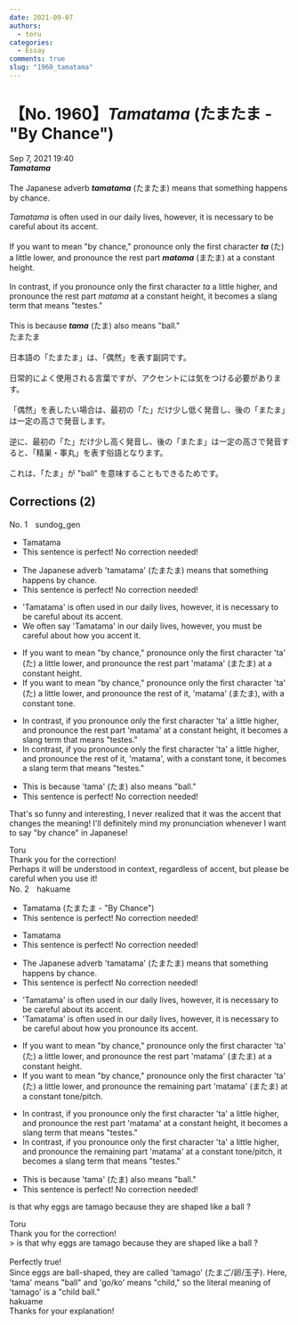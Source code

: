 ```yaml
---
date: 2021-09-07
authors:
  - toru
categories:
  - Essay
comments: true
slug: "1960_tamatama"
---
```


# 【No. 1960】<strong><em>Tamatama</em></strong> (たまたま - "By Chance")
<div class="date">Sep 7, 2021 19:40</div>
<div id="post"><div id="body_show_ori">
<strong><em>Tamatama</em></strong><br/><br/>The Japanese adverb <strong><em>tamatama</em></strong> (たまたま) means that something happens by chance.<br/><br/><em>Tamatama</em> is often used in our daily lives, however, it is necessary to be careful about its accent.<br/><br/>If you want to mean "by chance," pronounce only the first character <strong><em>ta</em></strong> (た) a little lower, and pronounce the rest part <strong><em>matama</em></strong> (またま) at a constant height.<br/><br/>In contrast, if you pronounce only the first character <em>ta</em> a little higher, and pronounce the rest part <em>matama</em> at a constant height, it becomes a slang term that means "testes."<br/><br/>This is because <strong><em>tama</em></strong> (たま) also means "ball."
</div></div>

<!-- more -->

<div id="post_ja"><div id="body_show_mo">
たまたま<br/><br/>日本語の「たまたま」は、「偶然」を表す副詞です。<br/><br/>日常的によく使用される言葉ですが、アクセントには気をつける必要があります。<br/><br/>「偶然」を表したい場合は、最初の「た」だけ少し低く発音し、後の「またま」は一定の高さで発音します。<br/><br/>逆に、最初の「た」だけ少し高く発音し、後の「またま」は一定の高さで発音すると、「精巣・睾丸」を表す俗語となります。<br/><br/>これは、「たま」が "ball" を意味することもできるためです。
</div></div>

## Corrections (2)
<div id="block"><div class="first_name"> No. 1　<span class="just_name">sundog_gen</span></div><div id="block2">
<ul class="correction_field">
<li class="incorrect">Tamatama</li>
<li class="corrected perfect">This sentence is perfect! No correction needed!</li>
</ul>
<ul class="correction_field">
<li class="incorrect">The Japanese adverb 'tamatama' (たまたま) means that something happens by chance.</li>
<li class="corrected perfect">This sentence is perfect! No correction needed!</li>
</ul>
<ul class="correction_field">
<li class="incorrect">'Tamatama' is often used in our daily lives, however, it is necessary to be careful about its accent.</li>
<li class="corrected correct">
We often say 'Tamatama' in our daily lives, however, you must be careful about how you accent it.
</li>
</ul>
<ul class="correction_field">
<li class="incorrect">If you want to mean "by chance," pronounce only the first character 'ta' (た) a little lower, and pronounce the rest part 'matama' (またま) at a constant height.</li>
<li class="corrected correct">
If you want to mean "by chance," pronounce only the first character 'ta' (た) a little lower, and pronounce the rest of it, 'matama' (またま), with a constant tone.
</li>
</ul>
<ul class="correction_field">
<li class="incorrect">In contrast, if you pronounce only the first character 'ta' a little higher, and pronounce the rest part 'matama' at a constant height, it becomes a slang term that means "testes."</li>
<li class="corrected correct">
In contrast, if you pronounce only the first character 'ta' a little higher, and pronounce the rest of it, 'matama', with a constant tone, it becomes a slang term that means "testes."
</li>
</ul>
<ul class="correction_field">
<li class="incorrect">This is because 'tama' (たま) also means "ball."</li>
<li class="corrected perfect">This sentence is perfect! No correction needed!</li>
</ul>
<p class="comment_small">
 That's so funny and interesting, I never realized that it was the accent that changes the meaning! I'll definitely mind my pronunciation whenever I want to say "by chance" in Japanese!
</p>

</div><div class="name"><span class="just_name">Toru</span><br>
Thank you for the correction!<br/>Perhaps it will be understood in context, regardless of accent, but please be careful when you use it!
</div>
</div>
<div id="block"><div class="first_name"> No. 2　<span class="just_name">hakuame</span></div><div id="block2">
<ul class="correction_field">
<li class="incorrect">Tamatama (たまたま - "By Chance")</li>
<li class="corrected perfect">This sentence is perfect! No correction needed!</li>
</ul>
<ul class="correction_field">
<li class="incorrect">Tamatama</li>
<li class="corrected perfect">This sentence is perfect! No correction needed!</li>
</ul>
<ul class="correction_field">
<li class="incorrect">The Japanese adverb 'tamatama' (たまたま) means that something happens by chance.</li>
<li class="corrected perfect">This sentence is perfect! No correction needed!</li>
</ul>
<ul class="correction_field">
<li class="incorrect">'Tamatama' is often used in our daily lives, however, it is necessary to be careful about its accent.</li>
<li class="corrected correct">
'Tamatama' is often used in our daily lives, however, it is necessary to be careful about <span class="f_blue">how you pronounce </span>its accent.
</li>
</ul>
<ul class="correction_field">
<li class="incorrect">If you want to mean "by chance," pronounce only the first character 'ta' (た) a little lower, and pronounce the rest part 'matama' (またま) at a constant height.</li>
<li class="corrected correct">
If you want to mean "by chance," pronounce only the first character 'ta' (た) a little lower, and pronounce the <span class="f_blue">remaining</span> part 'matama' (またま) at a constant <span class="f_blue">tone/pitch</span>.
</li>
</ul>
<ul class="correction_field">
<li class="incorrect">In contrast, if you pronounce only the first character 'ta' a little higher, and pronounce the rest part 'matama' at a constant height, it becomes a slang term that means "testes."</li>
<li class="corrected correct">
In contrast, if you pronounce only the first character 'ta' a little higher, and pronounce the <span class="f_blue">remaining</span> part 'matama' at a constant <span class="f_blue">tone/pitch</span>, it becomes a slang term that means "testes."
</li>
</ul>
<ul class="correction_field">
<li class="incorrect">This is because 'tama' (たま) also means "ball."</li>
<li class="corrected perfect">This sentence is perfect! No correction needed!</li>
</ul>
<p class="comment_small">
 is that why eggs are tamago because they are shaped like a ball ?
</p>

</div><div class="name"><span class="just_name">Toru</span><br>
Thank you for the correction!<br/>&gt; is that why eggs are tamago because they are shaped like a ball ?<br/><br/>Perfectly true!<br/>Since eggs are ball-shaped, they are called 'tamago' (たまご/卵/玉子). Here, 'tama' means "ball" and 'go/ko' means "child," so the literal meaning of 'tamago' is a "child ball."
</div>
<div class="name"><span class="just_name">hakuame</span><br>
Thanks for your explanation!
</div>
</div>
